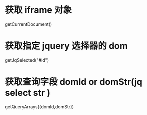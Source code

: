 # 获取 iframe 对象
getCurrentDocument()

# 获取指定 jquery 选择器的 dom  

getJqSelected("#id")



# 获取查询字段  domId  or domStr(jq select str )
getQueryArrays({domId,domStr})